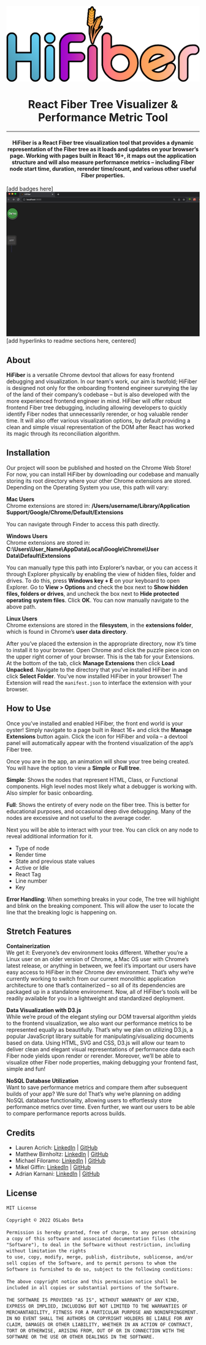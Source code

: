 ![](/assets/images/hifiber-logo.png)
<h1 align="center">React Fiber Tree Visualizer & Performance Metric Tool</h3>
<hr/>
<h4 align="center">HiFiber is a React Fiber tree visualization tool that provides a dynamic representation of the Fiber tree as it loads and updates on your browser’s page. Working with pages built in React 16+, it maps out the application structure and will also measure performance metrics – including Fiber node start time, duration, rerender time/count, and various other useful Fiber properties.</h4>

[add badges here]<br/>
![](/assets/images/fiberTreeAnimation.gif)<br/>
[add hyperlinks to readme sections here, centered]<br/>

## About
<b>HiFiber</b> is a versatile Chrome devtool that allows for easy frontend debugging and visualization. In our team's work, our aim is twofold; HiFiber is designed not only for the onboarding frontend engineer surveying the lay of the land of their company’s codebase – but is also developed with the more experienced frontend engineer in mind. HiFiber will offer robust frontend Fiber tree debugging, including allowing developers to quickly identify Fiber nodes that unnecessarily rerender, or hog valuable render time. It will also offer various visualization options, by default providing a clean and simple visual representation of the DOM after React has worked its magic through its reconciliation algorithm.

## Installation
Our project will soon be published and hosted on the Chrome Web Store! For now, you can install HiFiber by downloading our codebase and manually storing its root directory where your other Chrome extensions are stored. Depending on the Operating System you use, this path will vary:

<b>Mac Users</b><br/>
Chrome extensions are stored in: <b>/Users/username/Library/Application Support/Google/Chrome/Default/Extensions</b>

You can navigate through Finder to access this path directly.

<b>Windows Users</b><br/>
Chrome extensions are stored in: <b>C:\Users\User_Name\AppData\Local\Google\Chrome\User Data\Default\Extensions</b>

You can manually type this path into Explorer’s navbar, or you can access it through Explorer physically by enabling the view of hidden files, folder and drives. To do this, press <b>Windows key + E</b> on your keyboard to open Explorer. Go to <b>View > Options</b> and check the box next to <b>Show hidden files, folders or drives</b>, and uncheck the box next to <b>Hide protected operating system files</b>. Click <b>OK</b>. You can now manually navigate to the above path.

<b>Linux Users</b><br/>
Chrome extensions are stored in the <b>filesystem</b>, in the <b>extensions folder</b>, which is found in Chrome’s <b>user data directory</b>.

After you’ve placed the extension in the appropriate directory, now it’s time to install it to your browser. Open Chrome and click the puzzle piece icon on the upper right corner of your browser. This is the tab for your Extensions. At the bottom of the tab, click <b>Manage Extensions</b> then click <b>Load Unpacked</b>. Navigate to the directory that you’ve installed HiFiber in and click <b>Select Folder</b>. You’ve now installed HiFiber in your browser! The Extension will read the `manifest.json` to interface the extension with your browser.

## How to Use
Once you’ve installed and enabled HiFiber, the front end world is your oyster! Simply navigate to a page built in React 16+ and click the <b>Manage Extensions</b> button again. Click the icon for HiFiber and voila – a devtool panel will automatically appear with the frontend visualization of the app’s Fiber tree.

Once you are in the app, an animation will show your tree being created. You will have the option to view a <b>Simple</b> or <b>Full tree</b>.

<b>Simple</b>: Shows the nodes that represent HTML, Class, or Functional components. High level nodes most likely what a debugger is working with. Also simpler for basic onboarding.

<b>Full</b>: Shows the entirety of every node on the fiber tree. This is better for educational purposes, and occasional deep dive debugging. Many of the nodes are excessive and not useful to the average coder.

Next you will be able to interact with your tree. You can click on any node to reveal additional information for it.

- Type of node
- Render time
- State and previous state values
- Active or Idle
- React Tag
- Line number
- Key

<b>Error Handling</b>: When something breaks in your code, The tree will highlight and blink on the breaking component. This will allow the user to locate the line that the breaking logic is happening on.

## Stretch Features
<b>Containerization</b><br/>
We get it: Everyone’s dev environment looks different. Whether you’re a Linux user on an older version of Chrome, a Mac OS user with Chrome’s latest release, or anything in between, we feel it’s important our users have easy access to HiFiber in their Chrome dev environment. That’s why we’re currently working to switch from our current monolithic application architecture to one that’s containerized – so all of its dependencies are packaged up in a standalone environment. Now, all of HiFiber’s tools will be readily available for you in a lightweight and standardized deployment.


<b>Data Visualization with D3.js</b><br/>
While we’re proud of the elegant styling our DOM traversal algorithm yields to the frontend visualization, we also want our performance metrics to be represented equally as beautifully. That’s why we plan on utilizing D3.js, a popular JavaScript library suitable for manipulating/visualizing documents based on data. Using HTML, SVG and CSS, D3.js will allow our team to deliver clean and elegant visual representations of performance data each Fiber node yields upon render or rerender. Moreover, we’ll be able to visualize other Fiber node properties, making debugging your frontend fast, simple and fun!

<b>NoSQL Database Utilization</b><br/>
Want to save performance metrics and compare them after subsequent builds of your app? We sure do! That’s why we’re planning on adding NoSQL database functionality, allowing users to effortlessly store performance metrics over time. Even further, we want our users to be able to compare performance reports across builds.

## Credits
- Lauren Acrich: [LinkedIn](https://www.linkedin.com/in/laurenacrich/) | [GitHub](https://github.com/lauren-acrich)
- Matthew Birnholtz: [LinkedIn](https://www.linkedin.com/in/matthew-birnholtz-1b607a85/) | [GitHub](https://github.com/mattbirn93)
- Michael Filoramo: [LinkedIn](https://www.linkedin.com/in/michael-filoramo/) | [GitHub](https://github.com/mfiloramo)
- Mikel Giffin: [LinkedIn](https://www.linkedin.com/in/mikel-giffin-69480678/) | [GitHub](https://github.com/giffinmike)
- Adrian Karnani: [LinkedIn](https://www.linkedin.com/in/adriankarnani/) | [GitHub](https://github.com/adriangk228)

## License
```
MIT License

Copyright © 2022 OSLabs Beta

Permission is hereby granted, free of charge, to any person obtaining a copy of this software and associated documentation files (the "Software"), to deal in the Software without restriction, including without limitation the rights
to use, copy, modify, merge, publish, distribute, sublicense, and/or sell copies of the Software, and to permit persons to whom the Software is furnished to do so, subject to the following conditions:

The above copyright notice and this permission notice shall be included in all copies or substantial portions of the Software.

THE SOFTWARE IS PROVIDED "AS IS", WITHOUT WARRANTY OF ANY KIND, EXPRESS OR IMPLIED, INCLUDING BUT NOT LIMITED TO THE WARRANTIES OF MERCHANTABILITY, FITNESS FOR A PARTICULAR PURPOSE AND NONINFRINGEMENT. IN NO EVENT SHALL THE AUTHORS OR COPYRIGHT HOLDERS BE LIABLE FOR ANY CLAIM, DAMAGES OR OTHER LIABILITY, WHETHER IN AN ACTION OF CONTRACT, TORT OR OTHERWISE, ARISING FROM, OUT OF OR IN CONNECTION WITH THE SOFTWARE OR THE USE OR OTHER DEALINGS IN THE SOFTWARE.
```
